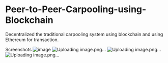 # Peer-to-Peer-Carpooling-using-Blockchain
Decentralized the traditional carpooling system using blockchain and using Ethereum for transaction.

Screenshots
![image](https://github.com/Anuroopgowda/Peer-to-Peer-Carpooling-using-Blockchain/assets/118721095/71a729a0-4b6d-4a72-8c41-9a5bfccbe61d)
![Uploading image.png…]()
![Uploading image.png…]()
![Uploading image.png…]()





